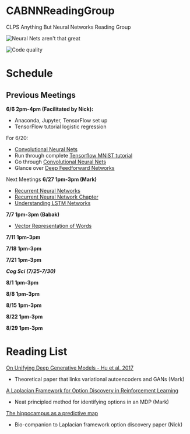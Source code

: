 # CABNNReadingGroup

CLPS Anything But Neural Networks Reading Group

![Neural Nets aren't that great](https://imgs.xkcd.com/comics/machine_learning.png)

![Code quality](https://imgs.xkcd.com/comics/code_quality_3.png)

Schedule
========

Previous Meetings
--------
**6/6 2pm-4pm (Facilitated by Nick):**

- Anaconda, Jupyter, TensorFlow set up
- TensorFlow tutorial logistic regression

For 6/20:
- [Convolutional Neural Nets](https://www.tensorflow.org/tutorials/deep_cnn)
- Run through complete [Tensorflow MNIST tutorial](https://www.tensorflow.org/get_started/mnist/pros)
- Go through [Convolutional Neural Nets](https://www.tensorflow.org/tutorials/deep_cnn)
- Glance over [Deep Feedforward Networks](http://www.deeplearningbook.org/contents/mlp.html)

Next Meetings
**6/27 1pm-3pm (Mark)**
- [Recurrent Neural Networks](https://www.tensorflow.org/tutorials/recurrent)
- [Recurrent Neural Network Chapter](http://www.deeplearningbook.org/contents/rnn.html)
- [Understanding LSTM Networks](http://colah.github.io/posts/2015-08-Understanding-LSTMs/)

**7/7 1pm-3pm (Babak)**

- [Vector Representation of Words](https://www.tensorflow.org/tutorials/word2vec) 

**7/11 1pm-3pm**

**7/18 1pm-3pm**

**7/21 1pm-3pm**

**_Cog Sci (7/25-7/30)_**

**8/1 1pm-3pm**

**8/8 1pm-3pm**

**8/15 1pm-3pm**

**8/22 1pm-3pm**

**8/29 1pm-3pm**






Reading List
=====
[On Unifying Deep Generative Models - Hu et al. 2017](https://arxiv.org/pdf/1706.00550.pdf)

- Theoretical paper that links variational autoencoders and GANs (Mark)

[A Laplacian Framework for Option Discovery in Reinforcement Learning](https://arxiv.org/pdf/1703.00956.pdf)

- Neat principled method for identifying options in an MDP (Mark)

[The hippocampus as a predictive map](http://biorxiv.org/content/biorxiv/early/2016/12/28/097170.full.pdf)

- Bio-companion to Laplacian framework option discovery paper (Nick)
